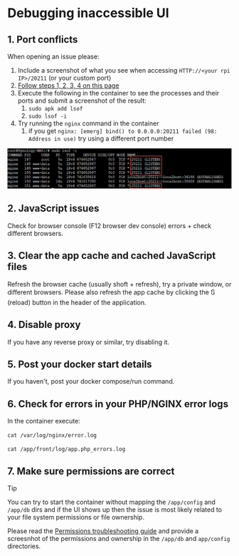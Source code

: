 # Debugging inaccessible UI

## 1. Port conflicts

When opening an issue please:

1. Include a screenshot of what you see when accessing `HTTP://<your rpi IP>/20211` (or your custom port)
1. [Follow steps 1, 2, 3, 4  on this page](https://github.com/jokob-sk/NetAlertX/blob/main/docs/DEBUG_TIPS.md) 
1. Execute the following in the container to see the processes and their ports and submit a screenshot of the result:
   1. `sudo apk add lsof`
   1. `sudo lsof -i`
1. Try running the `nginx` command in the container
   1. if you get `nginx: [emerg] bind() to 0.0.0.0:20211 failed (98: Address in use)` try using a different port number


![lsof ports](/docs/img/WEB_UI_PORT_DEBUG/container_port.png)

## 2. JavaScript issues 

Check for browser console (F12 browser dev console) errors + check different browsers.


## 3. Clear the app cache and cached JavaScript files

Refresh the browser cache (usually shoft + refresh), try a private window, or different browsers. Please also refresh the app cache by clicking the 🔃 (reload) button in the header of the application. 

## 4. Disable proxy

If you have any reverse proxy or similar, try disabling it. 

## 5. Post your docker start details

If you haven't, post your docker compose/run command.

## 6. Check for errors in your PHP/NGINX error logs

In the container execute:

`cat /var/log/nginx/error.log`

`cat /app/front/log/app.php_errors.log`


## 7. Make sure permissions are correct

> [!TIP]
> You can try to start the container without mapping the `/app/config` and `/app/db` dirs and if the UI shows up then the issue is most likely related to your file system permissions or file ownership. 

Please read the [Permissions troubleshooting guide](/docs/FILE_PERMISSIONS.md) and provide a screesnhot of the permissions and ownership in the `/app/db` and `app/config` directories. 